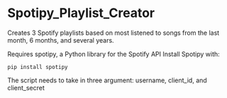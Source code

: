 # Spotipy_Playlist_Creator
Creates 3 Spotify playlists based on most listened to songs from the last month, 6 months, and several years.

Requires spotipy, a Python library for the Spotify API
Install Spotipy with:

`pip install spotipy`

The script needs to take in three argument:
username, client_id, and client_secret
